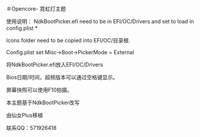＃Opencore-
霓虹灯主题


使用说明：
NdkBootPicker.efi need to be in EFI/OC/Drivers and set to load in config.plist *

Icons folder need to be copied into EFI/OC/目录根.

Config.plist set Misc->Boot->PickerMode = External

将NdkBootPicker.efi放入EFI/OC/Drivers

Bios日期/时间，超频版本可以通过空格键显示。

屏幕快照可以使用F10拍摄。




本主题基于NdkBootPicker改写

由仙女Plus移植

联系QQ：571926418
